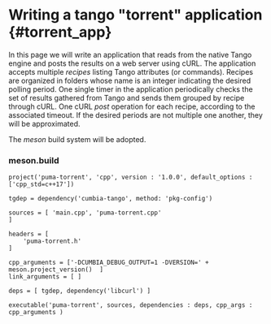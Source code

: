 # Writing a tango "torrent" application {#torrent_app}

In this page we will write an application that reads from the native Tango engine
and posts the results on a web server using cURL.
The application accepts multiple *recipes* listing Tango attributes (or commands).
Recipes are organized in folders whose name is an integer indicating the desired
polling period.
One single timer in the application periodically checks the set of results 
gathered from Tango and sends them grouped by recipe through cURL. One cURL
*post* operation for each recipe, according to the associated timeout.
If the desired periods are not multiple one another, they will be approximated.

The *meson* build system will be adopted.

### meson.build

```
project('puma-torrent', 'cpp', version : '1.0.0', default_options : ['cpp_std=c++17'])

tgdep = dependency('cumbia-tango', method: 'pkg-config')

sources = [ 'main.cpp', 'puma-torrent.cpp'
]

headers = [
    'puma-torrent.h'
]

cpp_arguments = ['-DCUMBIA_DEBUG_OUTPUT=1 -DVERSION=' + meson.project_version()  ]
link_arguments = [ ]

deps = [ tgdep, dependency('libcurl') ]

executable('puma-torrent', sources, dependencies : deps, cpp_args : cpp_arguments )
```

